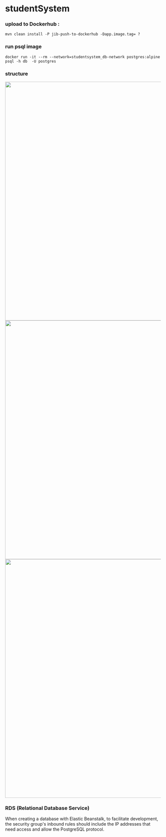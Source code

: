 # studentSystem

### upload to Dockerhub :
``` mvn clean install -P jib-push-to-dockerhub -Dapp.image.tag= ? ```

### run psql image
``` docker run -it --rm --network=studentsystem_db-network postgres:alpine psql -h db  -U postgres ```

### structure
<img width="773" alt="" src="./image/structure_1.png">
<img width="773" alt="" src="./image/outline_1.png">
<img width="773" alt="" src="./image/outline_2.png">

### RDS (Relational Database Service)

When creating a database with Elastic Beanstalk, to facilitate development, the security group's inbound rules should include the IP addresses that need access and allow the PostgreSQL protocol.

